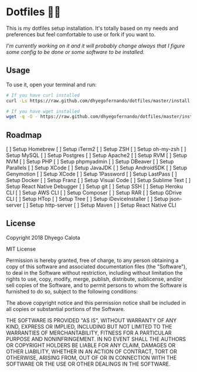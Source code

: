 # Dotfiles :hammer::wrench:
This is my dotfiles setup installation. It's totally based on my needs and preferences but feel comfortable to use or fork if you want to.

*I'm currently working on it and it will probably change always that I figure some config to be done or some software to be installed.*

## Usage
To use it, open your terminal and run:

```bash
# If you have curl installed
curl -Ls https://raw.github.com/dhyegofernando/dotfiles/master/install | bash

# If you have wget installed
wget -q -O - https://raw.github.com/dhyegofernando/dotfiles/master/install | bash
```

## Roadmap
[ ] Setup Homebrew
[ ] Setup iTerm2
[ ] Setup ZSH
[ ] Setup oh-my-zsh
[ ] Setup MySQL
[ ] Setup Postgres
[ ] Setup Apache2
[ ] Setup RVM
[ ] Setup NVM
[ ] Setup PHP
[ ] Setup phpmyadmin
[ ] Setup DBeaver
[ ] Setup Parallels
[ ] Setup XCode
[ ] Setup JavaJDK
[ ] Setup AndroidSDK
[ ] Setup Genymotion
[ ] Setup XCode
[ ] Setup 1Password
[ ] Setup LastPass
[ ] Setup Docker
[ ] Setup Franz
[ ] Setup Visual Code
[ ] Setup Sublime Text
[ ] Setup React Native Debugger
[ ] Setup git
[ ] Setup SSH
[ ] Setup Heroku CLI
[ ] Setup AWS CLI
[ ] Setup Composer
[ ] Setup RAR
[ ] Setup GDrive CLI
[ ] Setup HTop
[ ] Setup Tree
[ ] Setup iDeviceInstaller
[ ] Setup json-server
[ ] Setup http-server
[ ] Setup Maven
[ ] Setup React Native CLI

## License

Copyright 2018 Dhyego Calota

MIT License

Permission is hereby granted, free of charge, to any person obtaining a copy of this software and associated documentation files (the "Software"), to deal in the Software without restriction, including without limitation the rights to use, copy, modify, merge, publish, distribute, sublicense, and/or sell copies of the Software, and to permit persons to whom the Software is furnished to do so, subject to the following conditions:

The above copyright notice and this permission notice shall be included in all copies or substantial portions of the Software.

THE SOFTWARE IS PROVIDED "AS IS", WITHOUT WARRANTY OF ANY KIND, EXPRESS OR IMPLIED, INCLUDING BUT NOT LIMITED TO THE WARRANTIES OF MERCHANTABILITY, FITNESS FOR A PARTICULAR PURPOSE AND NONINFRINGEMENT. IN NO EVENT SHALL THE AUTHORS OR COPYRIGHT HOLDERS BE LIABLE FOR ANY CLAIM, DAMAGES OR OTHER LIABILITY, WHETHER IN AN ACTION OF CONTRACT, TORT OR OTHERWISE, ARISING FROM, OUT OF OR IN CONNECTION WITH THE SOFTWARE OR THE USE OR OTHER DEALINGS IN THE SOFTWARE.